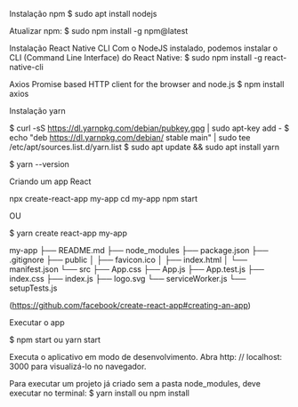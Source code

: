 
Instalação npm
$ sudo apt install nodejs

Atualizar npm:
$ sudo npm install -g npm@latest

Instalação React Native CLI
Com o NodeJS instalado, podemos instalar o CLI (Command Line Interface) do React Native:
$ sudo npm install -g react-native-cli


Axios
Promise based HTTP client for the browser and node.js
$ npm install axios

Instalação yarn

$ curl -sS https://dl.yarnpkg.com/debian/pubkey.gpg | sudo apt-key add -
$ echo "deb https://dl.yarnpkg.com/debian/ stable main" | sudo tee /etc/apt/sources.list.d/yarn.list
$ sudo apt update && sudo apt install yarn

$ yarn --version

Criando um app React

npx create-react-app my-app
cd my-app
npm start

OU

$ yarn create react-app my-app

my-app
├── README.md
├── node_modules
├── package.json
├── .gitignore
├── public
│   ├── favicon.ico
│   ├── index.html
│   └── manifest.json
└── src
    ├── App.css
    ├── App.js
    ├── App.test.js
    ├── index.css
    ├── index.js
    ├── logo.svg
    └── serviceWorker.js
    └── setupTests.js

(https://github.com/facebook/create-react-app#creating-an-app)

Executar o app

$ npm start ou yarn start

Executa o aplicativo em modo de desenvolvimento.
Abra http: // localhost: 3000 para visualizá-lo no navegador.

Para executar um projeto já criado sem a pasta node_modules, deve executar no terminal:
$ yarn install ou npm install



